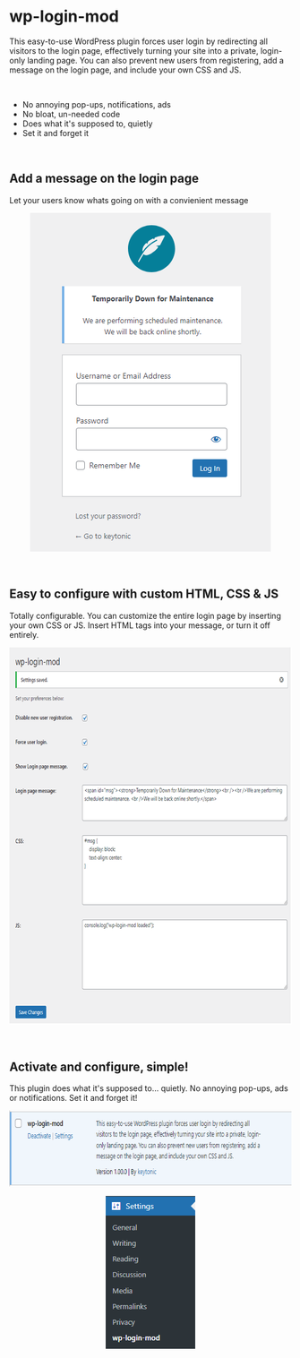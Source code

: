 # wp-login-mod
This easy-to-use WordPress plugin forces user login by redirecting all visitors to the login page, effectively turning your site into a private, login-only landing page. You can also prevent new users from registering, add a message on the login page, and include your own CSS and JS.

<br />

* No annoying pop-ups, notifications, ads
* No bloat, un-needed code
* Does what it's supposed to, quietly
* Set it and forget it

<br />

## Add a message on the login page
Let your users know whats going on with a convienient message


<p align="center">
<img src="https://raw.githubusercontent.com/keytonic/wp-login-mod/main/images/4.png"
  alt="Easy to configure"
  width="430" height="605">
</p>

<br />

## Easy to configure with custom HTML, CSS & JS
Totally configurable. You can customize the entire login page by inserting your own CSS or JS. Insert HTML tags into your message, or turn it off entirely.

<p align="center">
<img src="https://raw.githubusercontent.com/keytonic/wp-login-mod/main/images/1.png"
  alt="Easy to configure"
  width="696" height="674">
</p>

<br />

## Activate and configure, simple!
This plugin does what it's supposed to... quietly. No annoying pop-ups, ads or notifications. Set it and forget it!


<p align="center">
<img src="https://raw.githubusercontent.com/keytonic/wp-login-mod/main/images/3.png"
  alt="Easy to configure"
  width="728" height="136">
</p>

<p align="center">
<img src="https://raw.githubusercontent.com/keytonic/wp-login-mod/main/images/2.png"
  alt="Easy to configure"
  width="160" height="273">
</p>
